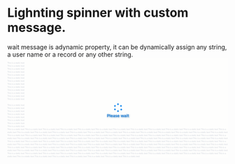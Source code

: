 # Lighnting spinner with custom message.
  
  wait message is adynamic property, it can be dynamically assign any string, a user name or a record or any other string.
![Alt text](./Capture.PNG?raw=true "Title")
